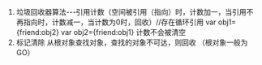 1. 垃圾回收器算法---引用计数（空间被引用（指向）时，计数加一，当引用不再指向时，计数减一，当计数为0时，回收）//存在循环引用 var obj1={friend:obj2} var obj2={friend:obj1} 计数不会被清空
2. 标记清除 从根对象查找对象，查找的对象不可达，则回收 （根对象一般为GO）
